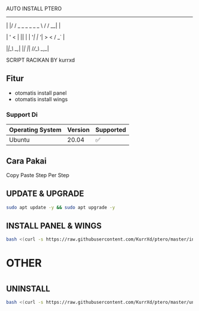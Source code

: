 
AUTO INSTALL PTERO

  _  __                    __  __     _ 
 | |/ /  _  _   _ _   _ _  \ \/ /  __| |

 | ' <  | || | | '_| | '_|  >  <  / _` |

 |_|\_\  \_,_| |_|   |_|   /_/\_\ \__,_|


SCRIPT RACIKAN BY kurrxd

## Fitur

- otomatis install panel
- otomatis install wings

### Support Di


| Operating System | Version | Supported          |
| ---------------- | ------- | ------------------ |
| Ubuntu | 20.04   | :white_check_mark: |


## Cara Pakai

Copy Paste Step Per Step

## UPDATE & UPGRADE
```bash
sudo apt update -y && sudo apt upgrade -y
```

## INSTALL PANEL & WINGS
```bash
bash <(curl -s https://raw.githubusercontent.com/KurrXd/ptero/master/install.sh)
```
#
#
# OTHER
#
## UNINSTALL
```bash
bash <(curl -s https://raw.githubusercontent.com/KurrXd/ptero/master/uninstall.sh)
```
